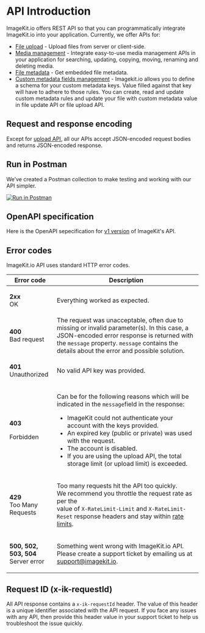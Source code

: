 # API Introduction

ImageKit.io offers REST API so that you can programmatically integrate ImageKit.io into your application. Currently, we offer APIs for:

* [File upload](../upload-file-api/) - Upload files from server or client-side.
* [Media management](../media-api/) - Integrate easy-to-use media management APIs in your application for searching, updating, copying, moving, renaming and deleting media.
* [File metadata](../metadata-api/) - Get embedded file metadata.
* [Custom metadata fields management](../custom-metadata-fields-api) - Imagekit.io allows you to define a schema for your custom metadata keys. Value filled against that key will have to adhere to those rules. You can create, read and update custom metadata rules and update your file with custom metadata value in file update API or file upload API.


## Request and response encoding

Except for [upload API](../upload-file-api/), all our APIs accept JSON-encoded request bodies and returns JSON-encoded response.

## Run in Postman

We’ve created a Postman collection to make testing and working with our API simpler.

[![Run in Postman](https://run.pstmn.io/button.svg)](https://app.getpostman.com/run-collection/e8afe4815e95f8b14660)

## OpenAPI specification
Here is the OpenAPI sepecification for [v1 version](https://github.com/imagekitio/openapi/blob/master/v1.0.0.yaml) of ImageKit's API.

## Error codes

ImageKit.io API uses standard HTTP error codes.

| Error code                                                                  | Description                                                                                                                                                                                                                                                                                                                                                                                                        |
| --------------------------------------------------------------------------- | ------------------------------------------------------------------------------------------------------------------------------------------------------------------------------------------------------------------------------------------------------------------------------------------------------------------------------------------------------------------------------------------------------------------ |
| <p><strong>2xx</strong><br>OK</p>                                           | Everything worked as expected.                                                                                                                                                                                                                                                                                                                                                                                     |
| <p><strong>400</strong><br>Bad request</p>                                  | The request was unacceptable, often due to missing or invalid parameter(s). In this case, a JSON-encoded error response is returned with the `message` property. `message` contains the details about the error and possible solution.                                                                                                                                                                             |
| <p><strong>401</strong><br>Unauthorized<br></p>                             | No valid API key was provided.                                                                                                                                                                                                                                                                                                                                                                                     |
| <p><strong>403</strong></p><p>Forbidden</p>                                 | <p>Can be for the following reasons which will be indicated in the <code>message</code>field in the response:<br></p><ul><li>ImageKit could not authenticate your account with the keys provided.</li><li>An expired key (public or private) was used with the request.</li><li>The account is disabled.</li><li>If you are using the upload API, the total storage limit (or upload limit) is exceeded.</li></ul> |
| <p><strong>429</strong><br>Too Many Requests<br></p>                        | <p>Too many requests hit the API too quickly.<br>We recommend you throttle the request rate as per the <br>value of <code>X-RateLimit-Limit</code> and <code>X-RateLimit-Reset</code> response headers and stay within <a href="rate-limits.md">rate limits</a>.</p>                                                                                                                                               |
| <p><strong>500, 502, 503, 504</strong><br><strong></strong>Server error</p> | <p>Something went wrong with ImageKit.io API. <br>Please create a support ticket by emailing us at <a href="mailto:supprort@imagekit.io">support@imagekit.io</a>.</p>                                                                                                                                                                                                                                              |

## Request ID (x-ik-requestId)

All API response contains a `x-ik-requestId` header. The value of this header is a unique identifier associated with the API request. If you face any issues with any API, then provide this header value in your support ticket to help us troubleshoot the issue quickly.

